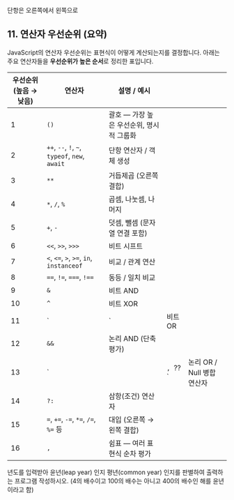 단항은 오른쪽에서 왼쪽으로 


## 11. 연산자 우선순위 (요약)

JavaScript의 연산자 우선순위는 표현식이 어떻게 계산되는지를 결정합니다. 아래는 주요 연산자들을 **우선순위가 높은 순서**로 정리한 표입니다.

| **우선순위 (높음 → 낮음)** | **연산자**                                        | **설명 / 예시**              |         |                     |
| ------------------ | ---------------------------------------------- | ------------------------ | ------- | ------------------- |
| 1                  | `()`                                           | 괄호 — 가장 높은 우선순위, 명시적 그룹화 |         |                     |
| 2                  | `++`, `--`, `!`, `~`, `typeof`, `new`, `await` | 단항 연산자 / 객체 생성           |         |                     |
| 3                  | `**`                                           | 거듭제곱 (오른쪽 결합)            |         |                     |
| 4                  | `*`, `/`, `%`                                  | 곱셈, 나눗셈, 나머지             |         |                     |
| 5                  | `+`, `-`                                       | 덧셈, 뺄셈 (문자열 연결 포함)       |         |                     |
| 6                  | `<<`, `>>`, `>>>`                              | 비트 시프트                   |         |                     |
| 7                  | `<`, `<=`, `>`, `>=`, `in`, `instanceof`       | 비교 / 관계 연산               |         |                     |
| 8                  | `==`, `!=`, `===`, `!==`                       | 동등 / 일치 비교               |         |                     |
| 9                  | `&`                                            | 비트 AND                   |         |                     |
| 10                 | `^`                                            | 비트 XOR                   |         |                     |
| 11                 | `                                              | `                        | 비트 OR   |                     |
| 12                 | `&&`                                           | 논리 AND (단축 평가)           |         |                     |
| 13                 | `                                              |                          | `, `??` | 논리 OR / Null 병합 연산자 |
| 14                 | `?:`                                           | 삼항(조건) 연산자               |         |                     |
| 15                 | `=`, `+=`, `-=`, `*=`, `/=`, `%=` 등            | 대입 (오른쪽 → 왼쪽 결합)         |         |                     |
| 16                 | `,`                                            | 쉼표 — 여러 표현식 순차 평가        |         |                     |


년도를 입력받아 윤년(leap year) 인지 평년(common year) 인지를 판별하여 출력하는 프로그램 작성하시오.
(4의 배수이고 100의 배수는 아니고 400의 배수인 해를 윤년이라고 함)
